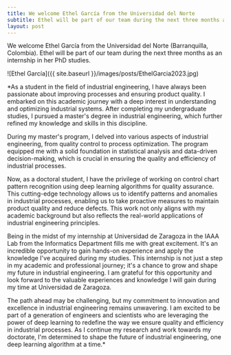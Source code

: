 ```yaml
---
title: We welcome Ethel García from the Universidad del Norte
subtitle: Ethel will be part of our team during the next three months as an internship in her PhD studies
layout: post
---
```

We welcome Ethel García from the Universidad del Norte (Barranquilla, Colombia). Ethel will be part of our team during the next three months as an internship in her PhD studies.

![Ethel García]({{ site.baseurl }}/images/posts/EthelGarcia2023.jpg)

*As a student in the field of industrial engineering, I have always been passionate about improving processes and ensuring product quality. I embarked on this academic journey with a deep interest in understanding and optimizing industrial systems. After completing my undergraduate studies, I pursued a master's degree in industrial engineering, which further refined my knowledge and skills in this discipline.

During my master's program, I delved into various aspects of industrial engineering, from quality control to process optimization. The program equipped me with a solid foundation in statistical analysis and data-driven decision-making, which is crucial in ensuring the quality and efficiency of industrial processes.

Now, as a doctoral student, I have the privilege of working on control chart pattern recognition using deep learning algorithms for quality assurance. This cutting-edge technology allows us to identify patterns and anomalies in industrial processes, enabling us to take proactive measures to maintain product quality and reduce defects. This work not only aligns with my academic background but also reflects the real-world applications of industrial engineering principles.

Being in the midst of my internship at Universidad de Zaragoza in the IAAA Lab from the Informatics Department fills me with great excitement. It's an incredible opportunity to gain hands-on experience and apply the knowledge I've acquired during my studies. This internship is not just a step in my academic and professional journey; it's a chance to grow and shape my future in industrial engineering. I am grateful for this opportunity and look forward to the valuable experiences and knowledge I will gain during my time at Universidad de Zaragoza. 

The path ahead may be challenging, but my commitment to innovation and excellence in industrial engineering remains unwavering. I am excited to be part of a generation of engineers and scientists who are leveraging the power of deep learning to redefine the way we ensure quality and efficiency in industrial processes. As I continue my research and work towards my doctorate, I'm determined to shape the future of industrial engineering, one deep learning algorithm at a time.*
